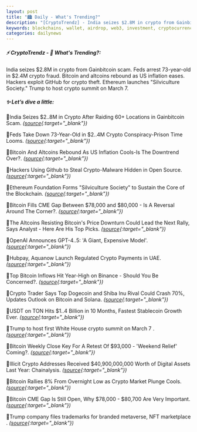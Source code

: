 ```yaml
---
layout: post
title: "🏙️ Daily - What's Trending?"
description: "[CryptoTrendz] - India seizes $2.8M in crypto from Gainbitcoin scam. Feds arrest 73-year-old in $2.4M crypto fraud. Bitcoin and altcoins rebound as US inflation eases. Hackers exploit GitHub for crypto theft. Ethereum launches "Silviculture Society." Trump to host crypto summit on March 7."
keywords: blockchains, wallet, airdrop, web3, investment, cryptocurrency, btc, trends, layer0
categories: dailynews
---
```


##### ⚡ CryptoTrendz - 📌 *What's Trending?:*

India seizes $2.8M in crypto from Gainbitcoin scam. Feds arrest 73-year-old in $2.4M crypto fraud. Bitcoin and altcoins rebound as US inflation eases. Hackers exploit GitHub for crypto theft. Ethereum launches "Silviculture Society." Trump to host crypto summit on March 7.

##### ✨ *Let’s dive a little:*


🔹India Seizes $2..8M in Crypto After Raiding 60+ Locations in Gainbitcoin Scam. *([source](https://s.avyag.com/qtlx){:target="_blank"})*

🔹Feds Take Down 73-Year-Old in $2..4M Crypto Conspiracy-Prison Time Looms. *([source](https://s.avyag.com/hhpe){:target="_blank"})*

🔹Bitcoin And Altcoins Rebound As US Inflation Cools-Is The Downtrend Over?. *([source](https://s.avyag.com/5i6s){:target="_blank"})*

🔹Hackers Using Github to Steal Crypto-Malware Hidden in Open Source. *([source](https://s.avyag.com/94kv){:target="_blank"})*

🔹Ethereum Foundation Forms "Silviculture Society" to Sustain the Core of the Blockchain. *([source](https://s.avyag.com/jg1z){:target="_blank"})*

🔹Bitcoin Fills CME Gap Between $78,000 and $80,000 -  Is A Reversal Around The Corner?. *([source](https://s.avyag.com/hrno){:target="_blank"})*

🔹The Altcoins Resisting Bitcoin's Price Downturn Could Lead the Next Rally, Says Analyst - Here Are His Top Picks. *([source](https://s.avyag.com/ix09){:target="_blank"})*

🔹OpenAI Announces GPT-4..5: 'A Giant, Expensive Model'. *([source](https://s.avyag.com/coyq){:target="_blank"})*

🔹Hubpay, Aquanow Launch Regulated Crypto Payments in UAE. *([source](https://s.avyag.com/eg9y){:target="_blank"})*

🔹Top Bitcoin Inflows Hit Year-High on Binance - Should You Be Concerned?. *([source](https://s.avyag.com/8uzo){:target="_blank"})*

🔹Crypto Trader Says Top Dogecoin and Shiba Inu Rival Could Crash 70%, Updates Outlook on Bitcoin and Solana. *([source](https://s.avyag.com/4706){:target="_blank"})*

🔹USDT on TON Hits $1..4 Billion in 10 Months, Fastest Stablecoin Growth Ever. *([source](https://s.avyag.com/wwkj){:target="_blank"})*

🔹Trump to host first White House crypto summit on March 7 . *([source](https://s.avyag.com/o1xd){:target="_blank"})*

🔹Bitcoin Weekly Close Key For A Retest Of $93,000 - 'Weekend Relief' Coming?. *([source](https://s.avyag.com/skai){:target="_blank"})*

🔹Illicit Crypto Addresses Received $40,900,000,000 Worth of Digital Assets Last Year: Chainalysis. *([source](https://s.avyag.com/8q64){:target="_blank"})*

🔹Bitcoin Rallies 8% From Overnight Low as Crypto Market Plunge Cools. *([source](https://s.avyag.com/a5la){:target="_blank"})*

🔹Bitcoin CME Gap Is Still Open, Why $78,000 - $80,700 Are Very Important. *([source](https://s.avyag.com/mm3i){:target="_blank"})*

🔹Trump company files trademarks for branded metaverse, NFT marketplace . *([source](https://s.avyag.com/zrnz){:target="_blank"})*
